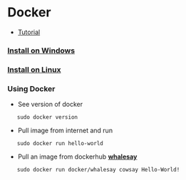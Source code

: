 # Docker

 - [Tutorial](https://www.youtube.com/watch?v=fqMOX6JJhGo)

### [Install on Windows](https://docs.docker.com/docker-for-windows/install/)

### [Install on Linux](https://docs.docker.com/engine/install/ubuntu/)

### Using Docker
 - See version of docker
 ```
    sudo docker version
 ```

 - Pull image from internet and run
 ```
    sudo docker run hello-world
 ```

 - Pull an image from dockerhub [**whalesay**](https://hub.docker.com/r/docker/whalesay)
 ```
    sudo docker run docker/whalesay cowsay Hello-World!
 ```
